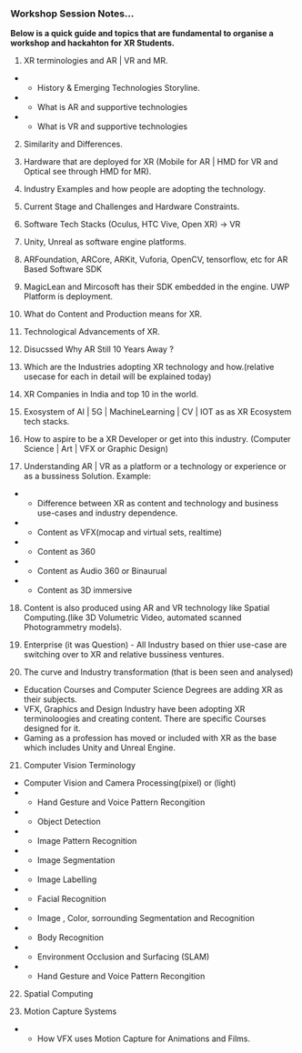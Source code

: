 ### Workshop Session Notes...

**Below is a quick guide and topics that are fundamental to organise a workshop and hackahton for XR Students.**


1. XR terminologies and AR | VR and MR.


* - History & Emerging Technologies Storyline.

* - What is AR and supportive technologies

* - What is VR and supportive technologies


2. Similarity and Differences.

3. Hardware that are deployed for XR (Mobile for AR | HMD for VR and Optical see through HMD for MR).

4. Industry Examples and how people are adopting the technology.

5. Current Stage and Challenges and Hardware Constraints.

6. Software Tech Stacks (Oculus, HTC Vive, Open XR) -> VR

7. Unity, Unreal as software engine platforms.

8. ARFoundation, ARCore, ARKit, Vuforia, OpenCV, tensorflow, etc for AR Based Software SDK

9. MagicLean and Mircosoft has their SDK embedded in the engine. UWP Platform is deployment.

10. What do Content and Production means for XR.

11. Technological Advancements of XR.

12. Disucssed Why AR Still 10 Years Away ?

13. Which are the Industries adopting XR technology and how.(relative usecase for each in detail will be explained today)

14. XR Companies in India and top 10 in the world.

15. Exosystem of AI | 5G | MachineLearning | CV | IOT as as XR Ecosystem tech stacks.

16. How to aspire to be a XR Developer or get into this industry. (Computer Science | Art | VFX or Graphic Design)

17. Understanding AR | VR as a platform or a technology or experience or as a bussiness Solution.
Example: 

* - Difference between XR as content and technology and business use-cases and industry dependence.
* - Content as VFX(mocap and virtual sets, realtime)
* - Content as 360 
* - Content as Audio 360 or Binaurual
* - Content as 3D immersive

18. Content is also produced using AR and VR technology like Spatial Computing.(like 3D Volumetric Video, automated scanned Photogrammetry models).

19. Enterprise (it was Question) - All Industry based on thier use-case are switching over to XR and relative bussiness ventures.

20. The curve and Industry transformation (that is been seen and analysed)

- Education Courses and Computer Science Degrees are adding XR as their subjects.
- VFX, Graphics and Design Industry have been adopting XR terminoloogies and creating content. There are specific Courses designed for it.
- Gaming as a profession has moved or included with XR as the base which includes Unity and Unreal Engine.

21. Computer Vision Terminology

* Computer Vision and Camera Processing(pixel) or (light)
* - Hand Gesture and Voice Pattern Recongition
* - Object Detection
* - Image Pattern Recognition
* - Image Segmentation
* - Image Labelling
* - Facial Recognition
* - Image , Color, sorrounding Segmentation and Recognition
* - Body Recognition
* - Environment Occlusion and Surfacing (SLAM)
* - Hand Gesture and Voice Pattern Recongition

22. Spatial Computing

23. Motion Capture Systems

* - How VFX uses Motion Capture for Animations and Films.

